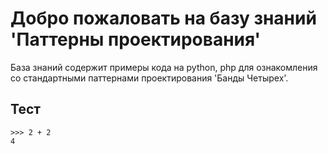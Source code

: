 # Добро пожаловать на базу знаний 'Паттерны проектирования'

База знаний содержит примеры кода на python, php для ознакомления со стандартными паттернами проектирования 'Банды Четырех'.


Тест
----

    >>> 2 + 2
    4
